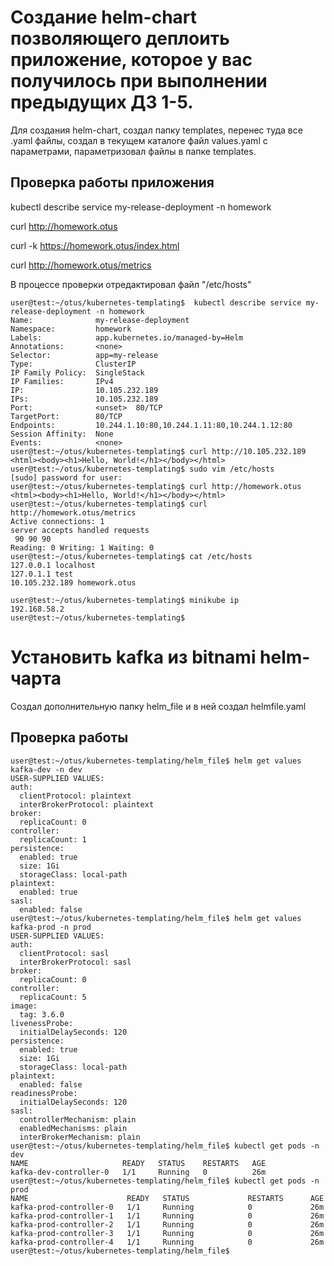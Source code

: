 # Создание helm-chart позволяющего деплоить приложение, которое у вас получилось при выполнении предыдущих ДЗ 1-5.

Для создания helm-chart, создал папку templates, перенес туда все .yaml файлы, создал в текущем каталоге файл values.yaml с параметрами, параметризовал файлы в папке templates.

## Проверка работы приложения
kubectl describe service my-release-deployment -n homework

curl http://homework.otus

curl -k https://homework.otus/index.html

curl http://homework.otus/metrics

В процессе проверки отредактировал файл "/etc/hosts"

```
user@test:~/otus/kubernetes-templating$  kubectl describe service my-release-deployment -n homework
Name:              my-release-deployment
Namespace:         homework
Labels:            app.kubernetes.io/managed-by=Helm
Annotations:       <none>
Selector:          app=my-release
Type:              ClusterIP
IP Family Policy:  SingleStack
IP Families:       IPv4
IP:                10.105.232.189
IPs:               10.105.232.189
Port:              <unset>  80/TCP
TargetPort:        80/TCP
Endpoints:         10.244.1.10:80,10.244.1.11:80,10.244.1.12:80
Session Affinity:  None
Events:            <none>
user@test:~/otus/kubernetes-templating$ curl http://10.105.232.189
<html><body><h1>Hello, World!</h1></body></html>
user@test:~/otus/kubernetes-templating$ sudo vim /etc/hosts
[sudo] password for user:
user@test:~/otus/kubernetes-templating$ curl http://homework.otus
<html><body><h1>Hello, World!</h1></body></html>
user@test:~/otus/kubernetes-templating$ curl http://homework.otus/metrics
Active connections: 1
server accepts handled requests
 90 90 90
Reading: 0 Writing: 1 Waiting: 0
user@test:~/otus/kubernetes-templating$ cat /etc/hosts
127.0.0.1 localhost
127.0.1.1 test
10.105.232.189 homework.otus

user@test:~/otus/kubernetes-templating$ minikube ip
192.168.58.2
user@test:~/otus/kubernetes-templating$
```

# Установить kafka из bitnami helm-чарта

Создал дополнительную папку helm_file и в ней создал helmfile.yaml

## Проверка работы 
```
user@test:~/otus/kubernetes-templating/helm_file$ helm get values kafka-dev -n dev
USER-SUPPLIED VALUES:
auth:
  clientProtocol: plaintext
  interBrokerProtocol: plaintext
broker:
  replicaCount: 0
controller:
  replicaCount: 1
persistence:
  enabled: true
  size: 1Gi
  storageClass: local-path
plaintext:
  enabled: true
sasl:
  enabled: false
user@test:~/otus/kubernetes-templating/helm_file$ helm get values kafka-prod -n prod
USER-SUPPLIED VALUES:
auth:
  clientProtocol: sasl
  interBrokerProtocol: sasl
broker:
  replicaCount: 0
controller:
  replicaCount: 5
image:
  tag: 3.6.0
livenessProbe:
  initialDelaySeconds: 120
persistence:
  enabled: true
  size: 1Gi
  storageClass: local-path
plaintext:
  enabled: false
readinessProbe:
  initialDelaySeconds: 120
sasl:
  controllerMechanism: plain
  enabledMechanisms: plain
  interBrokerMechanism: plain
user@test:~/otus/kubernetes-templating/helm_file$ kubectl get pods -n dev
NAME                     READY   STATUS    RESTARTS   AGE
kafka-dev-controller-0   1/1     Running   0          26m
user@test:~/otus/kubernetes-templating/helm_file$ kubectl get pods -n prod
NAME                      READY   STATUS             RESTARTS      AGE
kafka-prod-controller-0   1/1     Running            0             26m
kafka-prod-controller-1   1/1     Running            0             26m
kafka-prod-controller-2   1/1     Running            0             26m
kafka-prod-controller-3   1/1     Running            0             26m
kafka-prod-controller-4   1/1     Running            0             26m
user@test:~/otus/kubernetes-templating/helm_file$ 
```